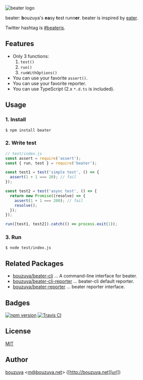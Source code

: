 ![beater logo][beater-logo]

beater: **b**ouzuya's **ea**sy **t**est runn**er**. beater is inspired by [eater][yosuke-furukawa/eater].

Twitter hashtag is [#beaterjs](https://twitter.com/hashtag/beaterjs).

[yosuke-furukawa/eater]: https://github.com/yosuke-furukawa/eater
[beater-logo]: https://cloud.githubusercontent.com/assets/1221346/15892977/e69386f0-2db7-11e6-9163-bcb2f2471581.png

## Features

- Only 3 functions:
  1. `test()`
  2. `run()`
  3. `runWithOptions()`
- You can use your favorite `assert()`.
- You can use your favorite reporter.
- You can use TypeScript (2.x `*.d.ts` is included).

## Usage

### 1. Install

```
$ npm install beater
```

### 2. Write test

```js
// test/index.js
const assert = require('assert');
const { run, test } = require('beater');

const test1 = test('simple test', () => {
  assert(1 + 1 === 20); // fail
});

const test2 = test('async test', () => {
  return new Promise((resolve) => {
    assert(1 + 1 === 200); // fail
    resolve();
  });
});

run([test1, test2]).catch(() => process.exit(1));
```

### 3. Run

```
$ node test/index.js
```

## Related Packages

- [bouzuya/beater-cli][] ... A command-line interface for beater.
- [bouzuya/beater-cli-reporter][] ... beater-cli default reporter.
- [bouzuya/beater-reporter][] ... beater reporter interface.

[bouzuya/beater-cli]: https://github.com/bouzuya/beater-cli
[bouzuya/beater-cli-reporter]: https://github.com/bouzuya/beater-cli-reporter
[bouzuya/beater-reporter]: https://github.com/bouzuya/beater-reporter

## Badges

[![npm version][npm-badge-url]][npm-url]
[![Travis CI][travisci-badge-url]][travisci-url]

[npm-badge-url]: https://badge.fury.io/js/beater.svg
[npm-url]: https://www.npmjs.com/package/beater
[travisci-badge-url]: https://travis-ci.org/bouzuya/beater.svg?branch=master
[travisci-url]: https://travis-ci.org/bouzuya/beater

## License

[MIT](LICENSE)

## Author

[bouzuya][user] &lt;[m@bouzuya.net][email]&gt; ([http://bouzuya.net][url])

[user]: https://github.com/bouzuya
[email]: mailto:m@bouzuya.net
[url]: http://bouzuya.net
